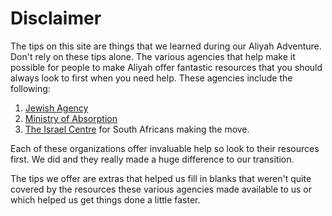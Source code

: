 # Disclaimer

The tips on this site are things that we learned during our Aliyah Adventure. Don't rely on these tips alone. The various agencies that help make it possible for people to make Aliyah offer fantastic resources that you should always look to first when you need help. These agencies include the following:

1. [Jewish Agency](http://www.jewishagency.org/)
2. [Ministry of Absorption](http://www.moia.gov.il/english/pages/default.aspx)
3. [The Israel Centre](http://www.jewishagency.org/south-africa/program/2396) for South Africans making the move.

Each of these organizations offer invaluable help so look to their resources first. We did and they really made a huge difference to our transition.

The tips we offer are extras that helped us fill in blanks that weren't quite covered by the resources these various agencies made available to us or which helped us get things done a little faster.
